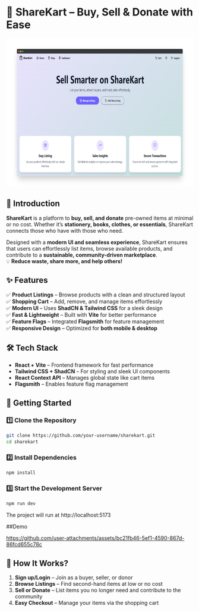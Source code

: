 # **🛒 ShareKart – Buy, Sell & Donate with Ease**  

<p align="center">
  <img src="src/assets/images/ShareKart.png" alt="ShareKart Banner" width="750" height="400">
</p>


## **🔹 Introduction**  
**ShareKart** is a platform to **buy, sell, and donate** pre-owned items at minimal or no cost. Whether it’s **stationery, books, clothes, or essentials**, ShareKart connects those who have with those who need.  

Designed with a **modern UI and seamless experience**, ShareKart ensures that users can effortlessly list items, browse available products, and contribute to a **sustainable, community-driven marketplace**.  
💡 **Reduce waste, share more, and help others!**  

## **✨ Features**  
✅ **Product Listings** – Browse products with a clean and structured layout  
✅ **Shopping Cart** – Add, remove, and manage items effortlessly  
✅ **Modern UI** – Uses **ShadCN & Tailwind CSS** for a sleek design  
✅ **Fast & Lightweight** – Built with **Vite** for better performance  
✅ **Feature Flags** – Integrated **Flagsmith** for feature management  
✅ **Responsive Design** – Optimized for **both mobile & desktop**  


## **🛠 Tech Stack**  
- **React + Vite** – Frontend framework for fast performance  
- **Tailwind CSS + ShadCN** – For styling and sleek UI components  
- **React Context API** – Manages global state like cart items  
- **Flagsmith** – Enables feature flag management 


## **🚀 Getting Started**  

### **1️⃣ Clone the Repository**  
```sh
git clone https://github.com/your-username/sharekart.git
cd sharekart
```

### **2️⃣ Install Dependencies**
```sh
npm install

```

### **3️⃣ Start the Development Server**
```sh
npm run dev

```
The project will run at http://localhost:5173


##Demo


https://github.com/user-attachments/assets/bc21fb46-5ef1-4590-867d-86fcd655c78c



## **🛒 How It Works?**
1. **Sign up/Login** – Join as a buyer, seller, or donor
2. **Browse Listings** – Find second-hand items at low or no cost
3. **Sell or Donate** – List items you no longer need and contribute to the community
4. **Easy Checkout** – Manage your items via the shopping cart



